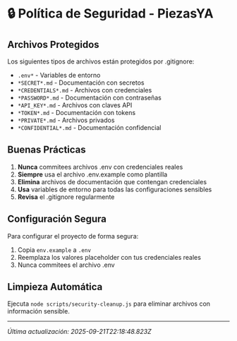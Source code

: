 # 🔒 Política de Seguridad - PiezasYA

## Archivos Protegidos

Los siguientes tipos de archivos están protegidos por .gitignore:

- `.env*` - Variables de entorno
- `*SECRET*.md` - Documentación con secretos
- `*CREDENTIALS*.md` - Archivos con credenciales
- `*PASSWORD*.md` - Documentación con contraseñas
- `*API_KEY*.md` - Archivos con claves API
- `*TOKEN*.md` - Documentación con tokens
- `*PRIVATE*.md` - Archivos privados
- `*CONFIDENTIAL*.md` - Documentación confidencial

## Buenas Prácticas

1. **Nunca** commitees archivos .env con credenciales reales
2. **Siempre** usa el archivo .env.example como plantilla
3. **Elimina** archivos de documentación que contengan credenciales
4. **Usa** variables de entorno para todas las configuraciones sensibles
5. **Revisa** el .gitignore regularmente

## Configuración Segura

Para configurar el proyecto de forma segura:

1. Copia `env.example` a `.env`
2. Reemplaza los valores placeholder con tus credenciales reales
3. Nunca commitees el archivo .env

## Limpieza Automática

Ejecuta `node scripts/security-cleanup.js` para eliminar archivos con información sensible.

---
*Última actualización: 2025-09-21T22:18:48.823Z*
